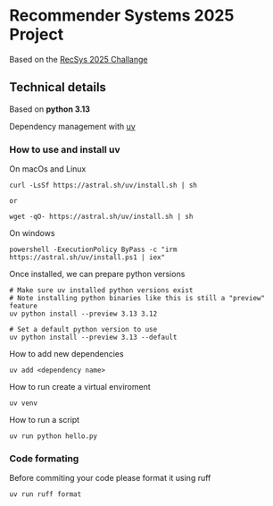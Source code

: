# Recommender Systems 2025 Project
Based on the [RecSys 2025 Challange](https://www.recsyschallenge.com/2025/#organizers)

## Technical details
Based on **python 3.13**
 
Dependency management with [uv](https://docs.astral.sh/uv/guides/install-python/) 

### How to use and install uv
On macOs and Linux
~~~
curl -LsSf https://astral.sh/uv/install.sh | sh

or

wget -qO- https://astral.sh/uv/install.sh | sh
~~~

On windows
~~~
powershell -ExecutionPolicy ByPass -c "irm https://astral.sh/uv/install.ps1 | iex"
~~~

Once installed, we can prepare python versions
~~~
# Make sure uv installed python versions exist
# Note installing python binaries like this is still a "preview" feature
uv python install --preview 3.13 3.12
 
# Set a default python version to use
uv python install --preview 3.13 --default
~~~

How to add new dependencies
~~~
uv add <dependency name>
~~~

How to run create a virtual enviroment
~~~
uv venv
~~~

How to run a script
~~~
uv run python hello.py
~~~
### Code formating
Before commiting your code please format it using ruff
~~~
uv run ruff format
~~~

